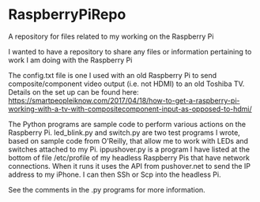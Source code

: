 # RaspberryPiRepo
A repository for files related to my working on the Raspberry Pi

I wanted to have a repository to share any files or information pertaining to work I am doing with the Raspberry Pi

The config.txt file is one I used with an old Raspberry Pi to send composite/component video output (i.e. not HDMI) to an old Toshiba TV. Details on the set up can be found here: https://smartpeopleiknow.com/2017/04/18/how-to-get-a-raspberry-pi-working-with-a-tv-with-compositecomponent-input-as-opposed-to-hdmi/

The Python programs are sample code to perform various actions on the Raspberry Pi.
led_blink.py and switch.py are two test programs I wrote, based on sample code from O'Reilly,
that allow me to work with LEDs and switches attached to my Pi.
ippushover.py is a program I have listed at the bottom of file /etc/profile of my headless
Raspberry Pis that have network connections. When it runs it uses the API from pushover.net
to send the IP address to my iPhone. I can then SSh or Scp into the headless Pi.

See the comments in the .py programs for more information.
